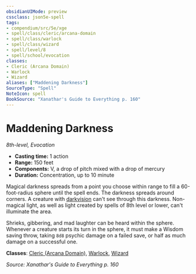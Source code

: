 ```yaml
---
obsidianUIMode: preview
cssclass: json5e-spell
tags:
- compendium/src/5e/xge
- spell/class/cleric/arcana-domain
- spell/class/warlock
- spell/class/wizard
- spell/level/8
- spell/school/evocation
classes:
- Cleric (Arcana Domain)
- Warlock
- Wizard
aliases: ["Maddening Darkness"]
SourceType: "Spell"
NoteIcon: spell
BookSource: "Xanathar's Guide to Everything p. 160"
---
```

# Maddening Darkness
*8th-level, Evocation*  

- **Casting time:** 1 action
- **Range:** 150 feet
- **Components:** V, a drop of pitch mixed with a drop of mercury
- **Duration:** Concentration, up to 10 minute

Magical darkness spreads from a point you choose within range to fill a 60-foot-radius sphere until the spell ends. The darkness spreads around corners. A creature with [darkvision](/2-Mechanics/CLI/rules/senses.md#darkvision) can't see through this darkness. Non-magical light, as well as light created by spells of 8th level or lower, can't illuminate the area.

Shrieks, gibbering, and mad laughter can be heard within the sphere. Whenever a creature starts its turn in the sphere, it must make a Wisdom saving throw, taking `8d8` psychic damage on a failed save, or half as much damage on a successful one.

**Classes**: [Cleric (Arcana Domain)](/2-Mechanics/CLI/classes/cleric-arcana-domain-scag.md), [Warlock](/2-Mechanics/CLI/classes/warlock.md), [Wizard](/2-Mechanics/CLI/classes/wizard.md)

*Source: Xanathar's Guide to Everything p. 160*
